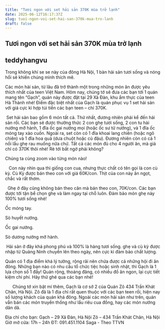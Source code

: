 ```yaml
---
title: "Tươi ngon với set hải sản 370K mùa trở lạnh"
date: 2025-06-12T16:17:37Z
slug: tuoi-ngon-voi-set-hai-san-370k-mua-tro-lanh
draft: false
---
```


## Tươi ngon với set hải sản 370K mùa trở lạnh

## teddyhangvu

Trong không khí se se này của đông Hà Nội, 1 bàn hải sản tươi sống và nóng hổi sẽ khiến chúng mình thích mê.

Các món hải sản, từ lâu đã trở thành một trong những món ăn được yêu thích nhất của teen Việt Nam. Hôm nay, chúng tớ sẽ đưa các bạn tới 1 quán mang tên “Gạch”, quán này được đặt tại 29 Xã Đàn, khu ẩm thực của teen Hà Thành nhé! Điểm đặc biệt nhất của Gạch là quán phục vụ 1 set hải sản với giá cực kì hợp túi tiền các bạn teen – chỉ 370K.

​
Set hải sản bao gồm 6 món tất cả. Thứ nhất, đương nhiên phải kể đến hải sản rồi. Các bạn sẽ được thưởng thức 2 con ghẹ tươi sống, 2 con tu hài nướng mỡ hành, 1 đĩa ốc gai nướng mọi (hoặc ốc sư tử nướng), và 1 đĩa ốc móng tay xào cuốn. Ngoài ra, set còn có 1 đĩa khoai lang chiên (hoặc ngô chiên) và 1 đĩa hoa quả (dưa chuột hoặc củ đậu). Đương nhiên còn có cả 1 nồi lẩu ghẹ rau muống nữa chứ. Tất cả các món đủ cho 4 người ăn, mà giá chỉ có 370K thôi nhé! Rẻ tới bất ngờ phải không?

Chúng ta cùng zoom vào từng món nào!

​ 
​ 
​ 
Con này nhìn qua thì giống con cua, nhưng thực chất có tên gọi là con cù kỳ. Cù Kỳ được bán theo con với giá 60K/con. Thịt của con này ăn ngọt, chắc và rất thơm.

​ 
​
Ghẹ ở đây cũng không bán theo cân mà bán theo con, 70K/con. Các bạn được tới tận bể chọn ghẹ và làm ngay tại chỗ luôn. Đảm bảo món ghẹ này 100% tươi sống nhé!

​Ốc móng tay.​ ​
 

 

 

Sò huyết nướng.
 

Ốc gai nướng.
 

Sò dương nướng mỡ hành.
 
​
Hải sản ở đây khá phong phú và 100% là hàng tươi sống. ghẹ và cù kỳ được nhập từ Quảng Ninh chuyển lên theo ngày, nên cực kì đảm bảo chất lượng.

Quán có 1 địa điểm khá lý tưởng, rộng rãi nên chứa được cả những hội đi ăn đông. Những bạn nào có nhu cầu tổ chức tiệc hoặc sinh nhật, thì Gạch là 1 lựa chọn số 1 đấy! Quán rộng, thoáng đãng, có nhiều đồ ăn ngon, lại cực tiết kiệm chi phí. Hãy thử ghé qua các bạn nhé!

​ 
​ 
​ 
​ 
​ 
​ 
Chúng tớ xin bật mí thêm, Gạch là cơ sở 2 của Quán Zô 434 Trần Khát Chân, Hà Nội. Zô đã là 1 địa chỉ rất quen thuộc với các bạn teen rồi, hiện nay số lượng khách của quán khá đông. Ngoài các món hải sản như trên, quán vẫn bán các món truyền thống như lẩu riêu cua đồng, hay các món nướng dân dã.

Địa chỉ cho bạn:
Gạch – 29 Xã Đàn, Hà Nội
Zô – 434 Trần Khát Chân, Hà Nội
Giờ mở cửa: 17h – 24h
ĐT: 091.451.1104
Saga - Theo TTVN